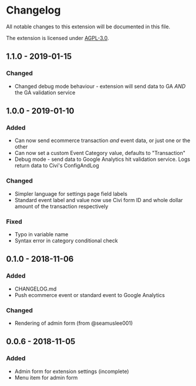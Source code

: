 # Changelog

All notable changes to this extension will be documented in this file.

The extension is licensed under [AGPL-3.0](LICENSE.txt).

## 1.1.0 - 2019-01-15

### Changed

* Changed debug mode behaviour - extension will send data to GA _AND_ the GA validation service

## 1.0.0 - 2019-01-10

### Added

* Can now send ecommerce transaction _and_ event data, or just one or the other
* Can now set a custom Event Category value, defaults to "Transaction"
* Debug mode - send data to Google Analytics hit validation service. Logs return data to Civi's ConfigAndLog

### Changed

* Simpler language for settings page field labels
* Standard event label and value now use Civi form ID and whole dollar amount of the transaction respectively

### Fixed

* Typo in variable name
* Syntax error in category conditional check

## 0.1.0 - 2018-11-06

### Added

* CHANGELOG.md
* Push ecommerce event or standard event to Google Analytics

### Changed

* Rendering of admin form (from @seamuslee001)

## 0.0.6 - 2018-11-05

### Added

* Admin form for extension settings (incomplete)
* Menu item for admin form
